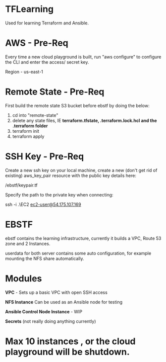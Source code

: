 # TFLearning
Used for learning Terraform and Ansible.

# AWS - Pre-Req
Every time a new cloud playground is built, run "aws configure" to configure the CLI and enter the access/ secret key.

Region - us-east-1

# Remote State - Pre-Req
First build the remote state S3 bucket before ebstf by doing the below:
1. cd into "remote-state"
2. delete any state files, IE **terraform.tfstate, .terraform.lock.hcl and the .terraform folder**
3. terraform init
4. terraform apply

# SSH Key - Pre-Req
Create a new ssh key on your local machine, create a new (don't get rid of existing) aws_key_pair resource with the public key details here:

/ebstf/keypair.tf

Specify the path to the private key when connecting:

ssh -i .\EC2 ec2-user@54.175.107.169

# EBSTF
ebstf contains the learning infrastructure, currently it builds a VPC, Route 53 zone and 2 Instances.

userdata for both server contains some auto configuration, for example mounting the NFS share automatically.

# Modules
**VPC** - Sets up a basic VPC with open SSH access

**NFS Instance** Can be used as an Ansible node for testing

**Ansible Control Node Instance** - WIP

**Secrets** (not really doing anything currently)

# Max 10 instances , or the cloud playground will be shutdown.

